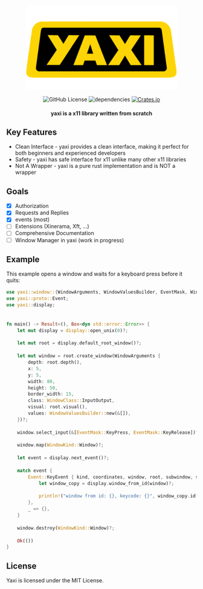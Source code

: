 <div align="center">
<br>
<a href="https://github.com/proxin187/yaxi">
    <img src="assets/logo1.png" width="400">
</a>
<br>

![GitHub License](https://img.shields.io/badge/license-MIT-red?style=for-the-badge&logo=none)
![dependencies](https://deps.rs/repo/github/proxin187/yaxi/status.svg?style=for-the-badge)
[![Crates.io](https://img.shields.io/badge/yaxi-red?style=for-the-badge&logo=none)](https://crates.io/crates/yaxi)

<h4>yaxi is a x11 library written from scratch</h4>
</div>

## Key Features

* Clean Interface - yaxi provides a clean interface, making it perfect for both beginners and experienced developers
* Safety - yaxi has safe interface for x11 unlike many other x11 libraries
* Not A Wrapper - yaxi is a pure rust implementation and is NOT a wrapper

## Goals
- [X] Authorization
- [X] Requests and Replies
- [X] events (most)
- [ ] Extensions (Xinerama, Xft, ...)
- [ ] Comprehensive Documentation
- [ ] Window Manager in yaxi (work in progress)

## Example

This example opens a window and waits for a keyboard press before it quits:

```rust
use yaxi::window::{WindowArguments, WindowValuesBuilder, EventMask, WindowClass, WindowKind};
use yaxi::proto::Event;
use yaxi::display;


fn main() -> Result<(), Box<dyn std::error::Error>> {
    let mut display = display::open_unix(0)?;

    let mut root = display.default_root_window()?;

    let mut window = root.create_window(WindowArguments {
        depth: root.depth(),
        x: 5,
        y: 5,
        width: 80,
        height: 50,
        border_width: 15,
        class: WindowClass::InputOutput,
        visual: root.visual(),
        values: WindowValuesBuilder::new(&[]),
    })?;

    window.select_input(&[EventMask::KeyPress, EventMask::KeyRelease])?;

    window.map(WindowKind::Window)?;

    let event = display.next_event()?;

    match event {
        Event::KeyEvent { kind, coordinates, window, root, subwindow, state, keycode, send_event } => {
            let window_copy = display.window_from_id(window)?;

            println!("window from id: {}, keycode: {}", window_copy.id(), keycode);
        },
        _ => {},
    }

    window.destroy(WindowKind::Window)?;

    Ok(())
}
```

## License

Yaxi is licensed under the MIT License.


